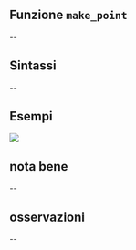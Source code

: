 ## Funzione `make_point`

--

## Sintassi

--

## Esempi

<img src="/img/geometria/xxx/make_point1.png">

## nota bene

--

## osservazioni

--